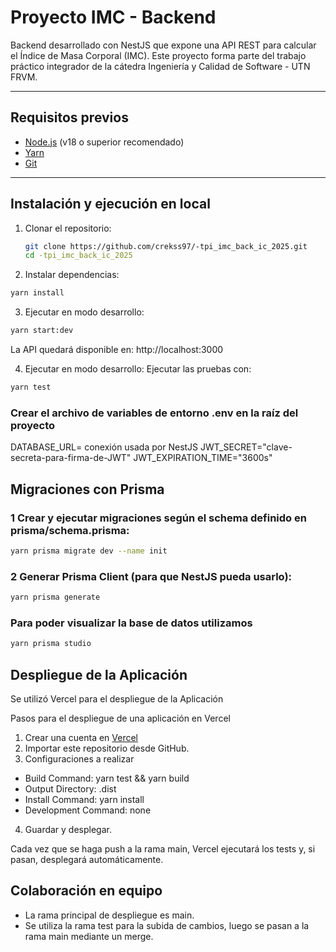 # Proyecto IMC - Backend

Backend desarrollado con NestJS que expone una API REST para calcular el Índice de Masa Corporal (IMC).
Este proyecto forma parte del trabajo práctico integrador de la cátedra Ingeniería y Calidad de Software - UTN FRVM.

---

## Requisitos previos

- [Node.js](https://nodejs.org/) (v18 o superior recomendado)
- [Yarn](https://yarnpkg.com/)
- [Git](https://git-scm.com/)

---

## Instalación y ejecución en local

1. Clonar el repositorio:
   ```bash
   git clone https://github.com/crekss97/-tpi_imc_back_ic_2025.git
   cd -tpi_imc_back_ic_2025
   ```
2. Instalar dependencias:

```bash
yarn install
```

3. Ejecutar en modo desarrollo:

```bash
yarn start:dev
```

La API quedará disponible en:
http://localhost:3000

4. Ejecutar en modo desarrollo:
   Ejecutar las pruebas con:

```bash
yarn test
```

### Crear el archivo de variables de entorno .env en la raíz del proyecto

DATABASE_URL= conexión usada por NestJS
JWT_SECRET="clave-secreta-para-firma-de-JWT"
JWT_EXPIRATION_TIME="3600s"

## Migraciones con Prisma

### 1 Crear y ejecutar migraciones según el schema definido en prisma/schema.prisma:

```bash
yarn prisma migrate dev --name init
```

### 2 Generar Prisma Client (para que NestJS pueda usarlo):

```bash
yarn prisma generate
```

### Para poder visualizar la base de datos utilizamos

```bash
yarn prisma studio
```

## Despliegue de la Aplicación

Se utilizó Vercel para el despliegue de la Aplicación

Pasos para el despliegue de una aplicación en Vercel

1. Crear una cuenta en [Vercel](https://vercel.com/signup)
2. Importar este repositorio desde GitHub.
3. Configuraciones a realizar

- Build Command: yarn test && yarn build
- Output Directory: .dist
- Install Command: yarn install
- Development Command: none

4. Guardar y desplegar.

Cada vez que se haga push a la rama main, Vercel ejecutará los tests y, si pasan, desplegará automáticamente.

## Colaboración en equipo

- La rama principal de despliegue es main.
- Se utiliza la rama test para la subida de cambios, luego se pasan a la rama main mediante un merge.
